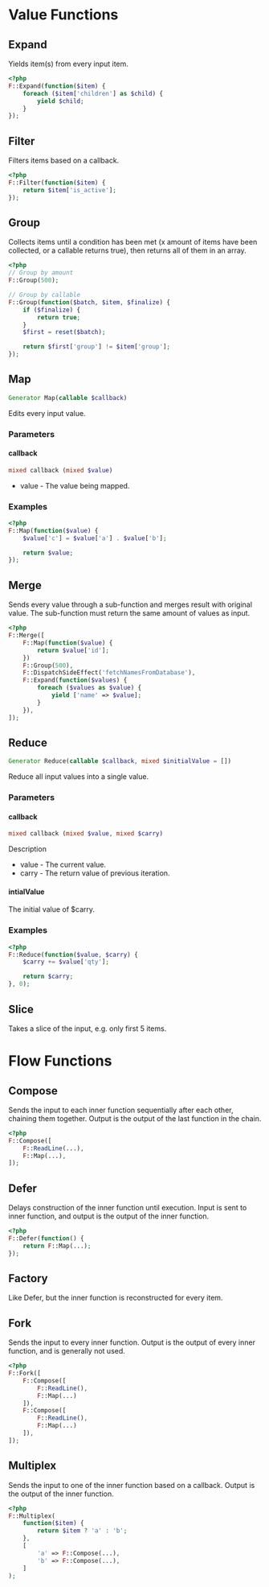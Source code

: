 # Value Functions

## Expand

Yields item(s) from every input item.

```php
<?php
F::Expand(function($item) {
    foreach ($item['children'] as $child) {
        yield $child;
    }
});
```


## Filter

Filters items based on a callback.

```php
<?php
F::Filter(function($item) {
    return $item['is_active'];
});
```


## Group

Collects items until a condition has been met (x amount of items have been collected, or a callable returns true), then returns all of them in an array.

```php
<?php
// Group by amount
F::Group(500);

// Group by callable
F::Group(function($batch, $item, $finalize) {
    if ($finalize) {
        return true;
    }
    $first = reset($batch);

    return $first['group'] != $item['group'];
});
```


## Map

```php
Generator Map(callable $callback)
```

Edits every input value.

### Parameters

#### callback
```php
mixed callback (mixed $value)
```

* value - The value being mapped.

### Examples

```php
<?php
F::Map(function($value) {
    $value['c'] = $value['a'] . $value['b'];

    return $value;
});
```


## Merge

Sends every value through a sub-function and merges result with original value. The sub-function must return the same amount of values as input.

```php
<?php
F::Merge([
    F::Map(function($value) {
        return $value['id'];
    })
    F::Group(500),
    F::DispatchSideEffect('fetchNamesFromDatabase'),
    F::Expand(function($values) {
        foreach ($values as $value) {
            yield ['name' => $value];
        }
    }),
]);
```


## Reduce

```php
Generator Reduce(callable $callback, mixed $initialValue = [])
```

Reduce all input values into a single value.


### Parameters

#### callback

```php
mixed callback (mixed $value, mixed $carry)
```
Description

* value - The current value.
* carry - The return value of previous iteration.

#### intialValue

The initial value of $carry.


### Examples

```php
<?php
F::Reduce(function($value, $carry) {
    $carry += $value['qty'];

    return $carry;
}, 0);
```


## Slice

Takes a slice of the input, e.g. only first 5 items.


# Flow Functions

## Compose

Sends the input to each inner function sequentially after each other, chaining them together. Output is the output of the last function in the chain.

```php
<?php
F::Compose([
    F::ReadLine(...),
    F::Map(...),
]);
```


## Defer
Delays construction of the inner function until execution. Input is sent to inner function, and output is the output of the inner function.

```php
<?php
F::Defer(function() {
    return F::Map(...);
});
```


## Factory
Like Defer, but the inner function is reconstructed for every item.


## Fork

Sends the input to every inner function. Output is the output of every inner function, and is generally not used.

```php
<?php
F::Fork([
    F::Compose([
        F::ReadLine(),
        F::Map(...)
    ]),
    F::Compose([
        F::ReadLine(),
        F::Map(...)
    ]),
]);
```


## Multiplex

Sends the input to one of the inner function based on a callback. Output is the output of the inner function.

```php
<?php
F::Multiplex(
    function($item) {
        return $item ? 'a' : 'b';
    },
    [
        'a' => F::Compose(...),
        'b' => F::Compose(...),
    ]
);
```
